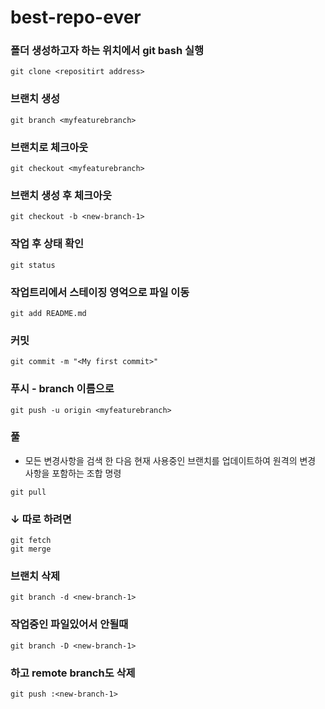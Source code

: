 # best-repo-ever


### 폴더 생성하고자 하는 위치에서 git bash 실행
```
git clone <repositirt address>
```

### 브랜치 생성
```
git branch <myfeaturebranch>
```

### 브랜치로 체크아웃
```
git checkout <myfeaturebranch>
```

### 브랜치 생성 후 체크아웃
```
git checkout -b <new-branch-1>
```

### 작업 후 상태 확인
```
git status
```

### 작업트리에서 스테이징 영억으로 파일 이동
```
git add README.md
```

### 커밋 
```
git commit -m "<My first commit>"
```

### 푸시 - branch 이름으로
```
git push -u origin <myfeaturebranch>
```

### 풀 
- 모든 변경사항을 검색 한 다음 현재 사용중인 브랜치를 업데이트하여 원격의 변경 사항을 포함하는 조합 명령
```
git pull 
```

### ↓ 따로 하려면 
```
git fetch
git merge
```

### 브랜치 삭제
```
git branch -d <new-branch-1>
```

### 작업중인 파일있어서 안될때
```
git branch -D <new-branch-1>
```
### 하고 remote branch도 삭제
```
git push :<new-branch-1>
```